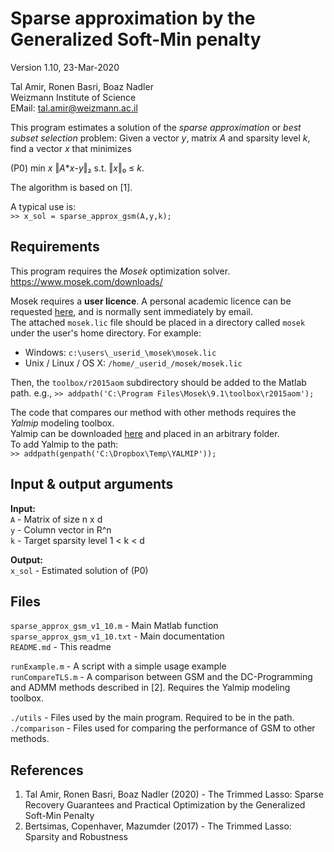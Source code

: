 Sparse approximation by the Generalized Soft-Min penalty
========================================================

Version 1.10, 23-Mar-2020

Tal Amir, Ronen Basri, Boaz Nadler  
Weizmann Institute of Science  
EMail: tal.amir@weizmann.ac.il  

This program estimates a solution of the _sparse approximation_ or _best subset selection_ problem: Given a vector _y_, matrix _A_ and sparsity level _k_, find a vector _x_ that minimizes  
  
(P0)         min _x_ ‖_A_*_x_-_y_‖₂ s.t. ‖_x_‖₀ ≤ _k_.  
  
The algorithm is based on [1].  

A typical use is:  
`>> x_sol = sparse_approx_gsm(A,y,k);`


Requirements
------------
This program requires the _Mosek_ optimization solver.  
https://www.mosek.com/downloads/  
  
Mosek requires a **user licence**. A personal academic licence can be requested [here](https://www.mosek.com/license/request/personal-academic/), and is normally sent immediately by email.  
The attached `mosek.lic` file should be placed in a directory called `mosek` under the user's home directory. For example:  
* Windows: `c:\users\_userid_\mosek\mosek.lic`  
* Unix / Linux / OS X: `/home/_userid_/mosek/mosek.lic`  

Then, the `toolbox/r2015aom` subdirectory should be added to the Matlab path. e.g.,
`>> addpath('C:\Program Files\Mosek\9.1\toolbox\r2015aom');`

The code that compares our method with other methods requires the _Yalmip_ modeling toolbox.  
Yalmip can be downloaded [here](https://yalmip.github.io/download/) and placed in an arbitrary folder.  
To add Yalmip to the path:  
`>> addpath(genpath('C:\Dropbox\Temp\YALMIP'));`


Input & output arguments
------------------------
**Input:**  
`A` - Matrix of size n x d  
`y` - Column vector in R^n  
`k` - Target sparsity level 1 < k < d  
  
**Output:**  
`x_sol` - Estimated solution of (P0)  


Files
-----
`sparse_approx_gsm_v1_10.m`    - Main Matlab function  
`sparse_approx_gsm_v1_10.txt`  - Main documentation  
`README.md`                    - This readme  

`runExample.m`     - A script with a simple usage example  
`runCompareTLS.m`  - A comparison between GSM and the DC-Programming and ADMM methods described in [2]. Requires the Yalmip modeling toolbox.  
                          
`./utils`       - Files used by the main program. Required to be in the path.  
`./comparison`  - Files used for comparing the performance of GSM to other methods.

References
----------
1. Tal Amir, Ronen Basri, Boaz Nadler (2020) - The Trimmed Lasso: Sparse Recovery Guarantees and Practical Optimization by the Generalized Soft-Min Penalty
2. Bertsimas, Copenhaver, Mazumder (2017) - The Trimmed Lasso: Sparsity and Robustness  
